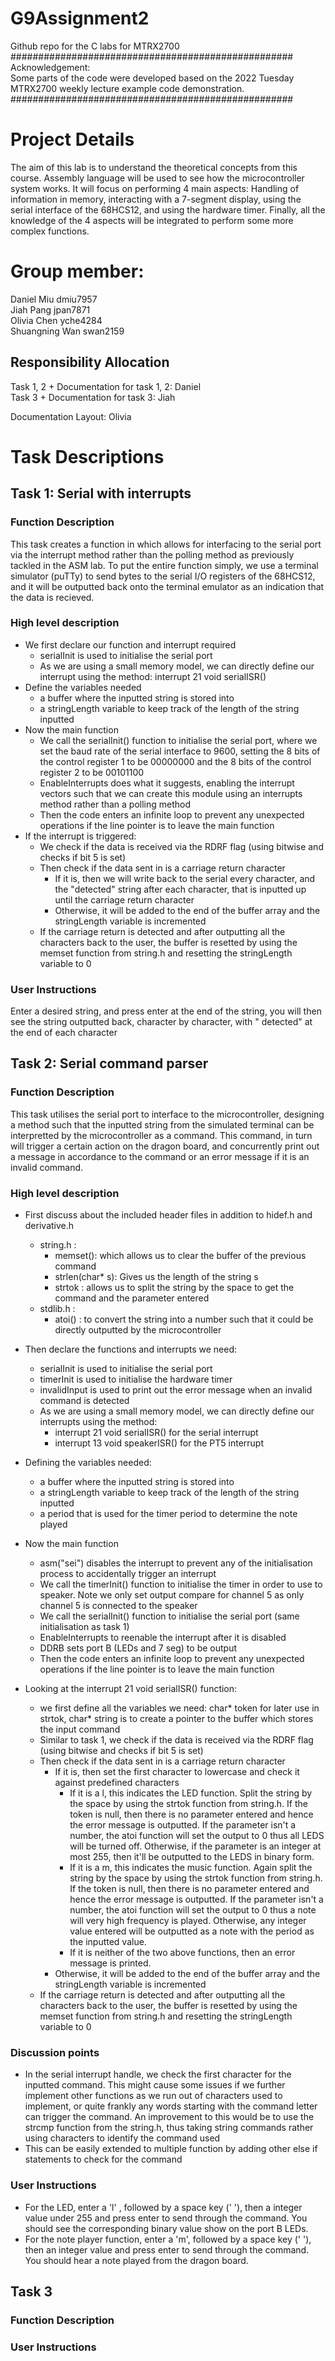 # G9Assignment2
Github repo for the C labs for MTRX2700  
###################################################  
Acknowledgement:  
Some parts of the code were developed based on the 2022 Tuesday MTRX2700 weekly lecture example code demonstration.  
###################################################  

# Project Details

The aim of this lab is to understand the theoretical concepts from this course. Assembly language will be used to see how the microcontroller system works. It will focus on performing 4 main aspects: Handling of information in memory, interacting with a 7-segment display, using the serial interface of the 68HCS12, and using the hardware timer. Finally, all the knowledge of the 4 aspects will be integrated to perform some more complex functions.  

# Group member:

Daniel Miu         dmiu7957  
Jiah Pang          jpan7871  
Olivia Chen        yche4284  
Shuangning Wan     swan2159  

## Responsibility Allocation
Task 1, 2 + Documentation for task 1, 2: Daniel  
Task 3 + Documentation for task 3: Jiah

Documentation Layout: Olivia   
# Task Descriptions

## Task 1: Serial with interrupts
### Function Description
This task creates a function in which allows for interfacing to the serial port via the interrupt method rather than the polling method as previously tackled in the ASM lab. To put the entire function simply, we use a terminal simulator (puTTy) to send bytes to the serial I/O registers of the 68HCS12, and it will be outputted back onto the terminal emulator as an indication that the data is recieved.

### High level description
- We first declare our function and interrupt required
    - serialInit is used to initialise the serial port
    - As we are using a small memory model, we can directly define our interrupt using the method: interrupt 21 void serialISR()
- Define the variables needed
    - a buffer where the inputted string is stored into
    - a stringLength variable to keep track of the length of the string inputted
- Now the main function
    - We call the serialInit() function to initialise the serial port, where we set the baud rate of the serial interface to 9600, setting the 8 bits of the control register 1 to be 00000000 and the 8 bits of the control register 2 to be 00101100
    - EnableInterrupts does what it suggests, enabling the interrupt vectors such that we can create this module using an interrupts method rather than a polling method
    - Then the code enters an infinite loop to prevent any unexpected operations if the line pointer is to leave the main function
- If the interrupt is triggered:
    - We check if the data is received via the RDRF flag (using bitwise and checks if bit 5 is set)
    - Then check if the data sent in is a carriage return character
        - If it is, then we will write back to the serial every character, and the "detected" string after each character, that is inputted up until the carriage return character
        - Otherwise, it will be added to the end of the buffer array and the stringLength variable is incremented
    - If the carriage return is detected and after outputting all the characters back to the user, the buffer is resetted by using the memset function from string.h and resetting the stringLength variable to 0
### User Instructions
Enter a desired string, and press enter at the end of the string, you will then see the string outputted back, character by character, with " detected" at the end of each character

## Task 2: Serial command parser
### Function Description
This task utilises the serial port to interface to the microcontroller, designing a method such that the inputted string from the simulated terminal can be interpretted by the microcontroller as a command. This command, in turn will trigger a certain action on the dragon board, and concurrently print out a message in accordance to the command or an error message if it is an invalid command.

### High level description
- First discuss about the included header files in addition to hidef.h and derivative.h 
    - string.h :
        - memset(): which allows us to clear the buffer of the previous command
        - strlen(char* s): Gives us the length of the string s
        - strtok : allows us to split the string by the space to get the command and the parameter entered
    - stdlib.h :
        - atoi() : to convert the string into a number such that it could be directly outputted by the microcontroller

- Then declare the functions and interrupts we need:
    - serialInit is used to initialise the serial port
    - timerInit is used to initialise the hardware timer
    - invalidInput is used to print out the error message when an invalid command is detected
    - As we are using a small memory model, we can directly define our interrupts using the method: 
        - interrupt 21 void serialISR() for the serial interrupt
        - interrupt 13 void speakerISR() for the PT5 interrupt 
- Defining the variables needed:
    - a buffer where the inputted string is stored into
    - a stringLength variable to keep track of the length of the string inputted
    - a period that is used for the timer period to determine the note played
- Now the main function
    - asm("sei") disables the interrupt to prevent any  of the initialisation process to accidentally trigger an interrupt
    - We call the timerInit() function to initialise the timer in order to use to speaker. Note we only set output compare for channel 5 as only channel 5 is connected to the speaker
    - We call the serialInit() function to initialise the serial port (same initialisation as task 1)
    - EnableInterrupts to reenable the interrupt after it is disabled
    - DDRB sets port B (LEDs and 7 seg) to be output
    - Then the code enters an infinite loop to prevent any unexpected operations if the line pointer is to leave the main function
- Looking at the interrupt 21 void serialISR() function:
    - we first define all the variables we need: char* token for later use in strtok, char* string is to create a pointer to the buffer which stores the input command
    - Similar to task 1, we check if the data is received via the RDRF flag (using bitwise and checks if bit 5 is set)
    - Then check if the data sent in is a carriage return character
        - If it is, then set the first character to lowercase and check it against predefined characters
            - If it is a l, this indicates the LED function. Split the string by the space by using the strtok function from string.h. If the token is null, then there is no parameter entered and hence the error message is outputted. If the parameter isn't a number, the atoi function will set the output to 0 thus all LEDS will be turned off. Otherwise, if the parameter is an integer at most 255, then it'll be outputted to the LEDS in binary form.
            - If it is a m, this indicates the music function. Again split the string by the space by using the strtok function from string.h. If the token is null, then there is no parameter entered and hence the error message is outputted. If the parameter isn't a number, the atoi function will set the output to 0 thus a note will very high frequency is played. Otherwise, any integer value entered will be outputted as a note with the period as the inputted value.
            - If it is neither of the two above functions, then an error message is printed. 
        - Otherwise, it will be added to the end of the buffer array and the stringLength variable is incremented
    - If the carriage return is detected and after outputting all the characters back to the user, the buffer is resetted by using the memset function from string.h and resetting the stringLength variable to 0


### Discussion points
- In the serial interrupt handle, we check the first character for the inputted command. This might cause some issues if we further implement other functions as we run out of characters used to implement, or quite frankly any words starting with the command letter can trigger the command. An improvement to this would be to use the strcmp function from the string.h, thus taking string commands rather using characters to identify the command used
- This can be easily extended to multiple function by adding other else if statements to check for the command 
### User Instructions
- For the LED, enter a 'l' , followed by a space key (' '), then a integer value under 255 and press enter to send through the command. You should see the corresponding binary value show on the port B LEDs.
- For the note player function, enter a 'm', followed by a space key (' '), then an integer value and press enter to send through the command. You should hear a note played from the dragon board.

## Task 3
### Function Description

### User Instructions

